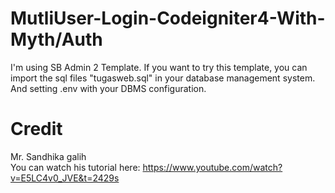 # MutliUser-Login-Codeigniter4-With-Myth/Auth
I'm using SB Admin 2 Template. If you want to try this template, you can import the sql files "tugasweb.sql" in your database management system. And setting .env with your DBMS configuration.
# Credit
Mr. Sandhika galih
<br>You can watch his tutorial here: https://www.youtube.com/watch?v=E5LC4v0_JVE&t=2429s
